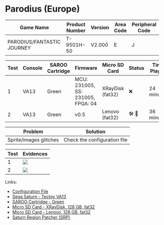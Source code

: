 # Parodius (Europe)

| Game Name                  | Product Number | Version | Area Code | Peripheral Code |
| -------------------------- | -------------- | ------- | --------- | --------------- |
| PARODIUS/FANTASTIC JOURNEY | T-9501H-50     | V2.000  | E         | J               |

| Test | Console | SAROO Cartridge | Firmware                          | Micro SD Card    | Status                               | Time Played |
| ---- | ------- | --------------- | --------------------------------- | ---------------- | ------------------------------------ | ----------- |
| 1    | VA13    | Green           | MCU: 231005, SS: 231005, FPGA: 04 | XRayDisk (fat32) | :x:                                  | 24 minutes  |
| 2    | VA13    | Green           | v0.5                              | Lenovo (fat32)   | :hammer_and_wrench: :checkered_flag: | 36 minutes  |

| Problem                | Solution                     |
| ---------------------- | ---------------------------- |
| Sprite/images glitches | Check the configuration file |

| Test | Evidences                                                                                        |
| ---- | ------------------------------------------------------------------------------------------------ |
| 1    | [![](https://img.youtube.com/vi/R6Fh-W1U0OA/0.jpg)](https://www.youtube.com/watch?v=R6Fh-W1U0OA) |
| 2    | [![](https://img.youtube.com/vi/Ixv9OncS67s/0.jpg)](https://www.youtube.com/watch?v=Ixv9OncS67s) |

Links:

- [Configuration File](https://github.com/williamdsw/saroo-configuration-list/blob/master/Regions/Retails/Europe/T-9501H-50/README.md)
- [Sega Saturn - Tectoy VA13](../../../../Info/Consoles/VA13/README.md)
- [SAROO Cartridge - Green](../../../../Info/Cartridges/RetroGameParadiseStore/1.32F/README.md)
- [Micro SD Card - XRayDisk, 128 GB, fat32](../../../../Info/SdCards/XRayDisk/128GB/fat32/README.md)
- [Micro SD Card - Lenovo, 128 GB, fat32](../../../../Info/SdCards/Lenovo/128GB/fat32/README.md)
- [Saturn Region Patcher (SRP)](https://segaxtreme.net/resources/saturn-region-patcher.81/download)
